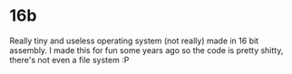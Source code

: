 # 16b
Really tiny and useless operating system (not really) made in 16 bit assembly. I made this for fun some years ago so the code is pretty shitty, there's not even a file system :P
